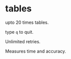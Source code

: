 # tables

upto 20 times tables.

type `q` to quit.

Unlimited retries.

Measures time and accuracy.
